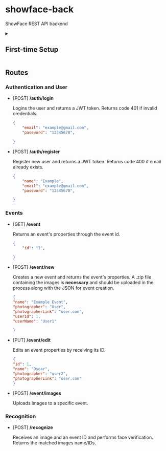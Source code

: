 # showface-back
ShowFace REST API backend

<details>
<summary><h2>First-time Setup</h2></summary>

1. Create an environment
```bash
python -m venv venv
```

2. On macOS/Linux:
```bash
source venv/bin/activate
```
2. On Windows:
```bash
venv\Scripts\activate
```

3. Install Flask and dependencies:
```bash
pip install -r requirements.txt
```

4. Turn .env.example into .env (configure .env file)

5. Setup flask SQLite database:
```bash
    flask db init
    flask db upgrade
```


6. Run the server
```bash
    python run.py
```

</details>

## Routes
### Authentication and User

- [POST] **/auth/login**

    Logins the user and returns a JWT token. Returns code 401 if invalid credentials.
    
    ```json
    {
        "email": "example@gmail.com",
        "password": "12345678",

    }
    ```

- [POST] **/auth/register**
    
    Register new user and returns a JWT token. Returns code 400 if email already exists.
    
    ```json
    {
        "name": "Example",
        "email": "example@gmail.com",
        "password": "12345678",

    }
    ```

### Events

- [GET] **/event**

    Returns an event's properties through the event id.

    ```json
    {
        "id": "1",

    }
    ```

- [POST] **/event/new**
    
    Creates a new event and returns the event's properties.
    A .zip file containing the images is **necessary** and should be uploaded in the process along with the JSON for event creation.

    ```json
    {
	"name": "Example Event",
	"photographer": "User",
	"photographerLink": "user.com",
    "userId": 1,
    "userName": "User1"

    }
    ```

- [PUT] **/event/edit**

    Edits an event properties by receiving its ID.

    ```json
    {
	"id": 1,
	"name": "Oscar",
	"photographer": "user2",
	"photographerLink": "user.com"
    }
    ```


- [POST] **/event/images**

    Uploads images to a specific event.

### Recognition

- [POST] **/recognize**

    Receives an image and an event ID and performs face verification. Returns the matched images name/IDs. 